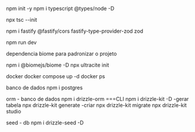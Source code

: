 npm init -y
npm i typescript @types/node -D

npx tsc --init

npm i fastify @fastify/cors fastify-type-provider-zod zod

npm run dev


dependencia biome para padronizar o projeto

npm i @biomejs/biome -D
npx ultracite init

docker
docker compose up -d
docker ps

banco de dados
npm i postgres

orm - banco de dados
npm i drizzle-orm
===CLI
npm i drizzle-kit -D 
-gerar tabela
npx drizzle-kit generate
-criar
npx drizzle-kit migrate 
npx drizzle-kit studio

seed - db
npm i drizzle-seed -D